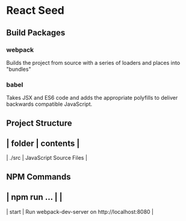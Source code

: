 # React Seed

## Build Packages

### webpack
Builds the project from source with a series of loaders and places into "bundles"

### babel
Takes JSX and ES6 code and adds the appropriate polyfills to deliver backwards
compatible JavaScript.


## Project Structure

| folder             | contents                                                |
--------------------------------------------------------------------------------
| ./src              | JavaScript Source Files                                 |

## NPM Commands

| npm run ... |                                                 |
-----------------------------------------------------------------
| start       | Run webpack-dev-server on http://localhost:8080 |
